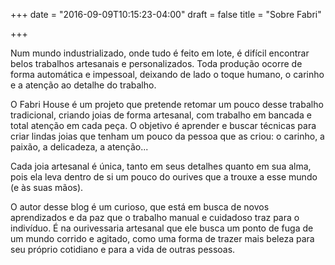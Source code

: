 +++
date = "2016-09-09T10:15:23-04:00"
draft = false
title = "Sobre Fabri"

+++

Num mundo industrializado, onde tudo é feito em lote, é difícil encontrar belos trabalhos artesanais e personalizados. Toda produção ocorre de forma automática e impessoal, deixando de lado o toque humano, o carinho e a atenção ao detalhe do trabalho.

O Fabri House é um projeto que pretende retomar um pouco desse trabalho tradicional, criando joias de forma artesanal, com trabalho em bancada e total atenção em cada peça. O objetivo é aprender e buscar técnicas para criar lindas joias que tenham um pouco da pessoa que as criou: o carinho, a paixão, a delicadeza, a atenção...

Cada joia artesanal é única, tanto em seus detalhes quanto em sua alma, pois ela leva dentro de si um pouco do ourives que a trouxe a esse mundo (e às suas mãos).

O autor desse blog é um curioso, que está em busca de novos aprendizados e da paz que o trabalho manual e cuidadoso traz para o indivíduo. É na ourivessaria artesanal que ele busca um ponto de fuga de um mundo corrido e agitado, como uma forma de trazer mais beleza para seu próprio cotidiano e para a vida de outras pessoas.
